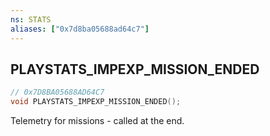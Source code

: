 ```yaml
---
ns: STATS
aliases: ["0x7d8ba05688ad64c7"]
---
```

## PLAYSTATS_IMPEXP_MISSION_ENDED

```c
// 0x7D8BA05688AD64C7
void PLAYSTATS_IMPEXP_MISSION_ENDED();
```

Telemetry for missions - called at the end.

